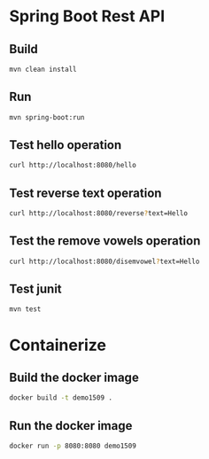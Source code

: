 # Spring Boot Rest API

## Build

```bash
mvn clean install
```

## Run

```bash
mvn spring-boot:run
```

## Test hello operation

```bash
curl http://localhost:8080/hello
```

## Test reverse text operation

```bash
curl http://localhost:8080/reverse?text=Hello
```

## Test the remove vowels operation

```bash
curl http://localhost:8080/disemvowel?text=Hello
```

## Test junit

```bash
mvn test
```

# Containerize

## Build the docker image

```bash
docker build -t demo1509 .
```
## Run the docker image

```bash
docker run -p 8080:8080 demo1509
```
